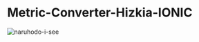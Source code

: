 <h1>Metric-Converter-Hizkia-IONIC</h1>

![naruhodo-i-see](https://github.com/user-attachments/assets/b80b775b-b334-43a6-9792-db764b2c3d12)

